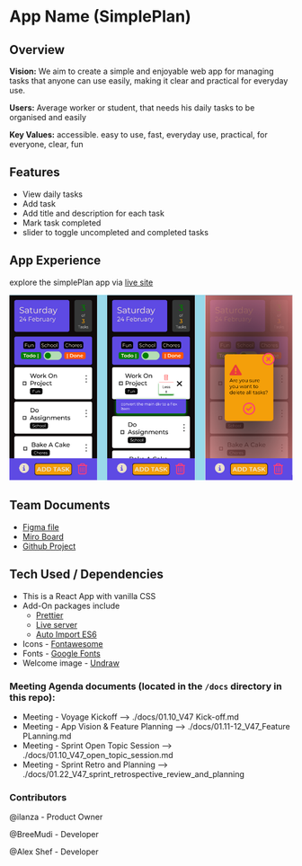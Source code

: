 # App Name (SimplePlan)

## Overview

**Vision:** We aim to create a simple and enjoyable web app for managing tasks that anyone can use easily, making it clear and practical for everyday use.

**Users:** Average worker or student, that needs his daily tasks to be organised and easily

**Key Values:** accessible. easy to use, fast, everyday use, practical, for everyone, clear, fun

## Features

- View daily tasks
- Add task
- Add title and description for each task
- Mark task completed
- slider to toggle uncompleted and completed tasks

## App Experience

explore the simplePlan app via [live site](https://chingu-voyages.github.io/v47-tier2-team-13/)

![Mobile View](./public/mobile-view.png)

## Team Documents

- [Figma file](https://www.figma.com/file/Vh1YyNdb59fyKBH4paDfNR/Our-project?type=design&node-id=0-1&mode=design&t=gHTozEQwf1c42BSL-0)
- [Miro Board](https://miro.com/app/board/uXjVN6gGsh4=/)
- [Github Project](https://github.com/orgs/chingu-voyages/projects/200/views/3)

## Tech Used / Dependencies

- This is a React App with vanilla CSS
- Add-On packages include
  - [Prettier](https://marketplace.visualstudio.com/publishers/esbenp)
  - [Live server](https://github.com/ritwickdey/vscode-live-server)
  - [Auto Import ES6](https://marketplace.visualstudio.com/items?itemName=NuclleaR.vscode-extension-auto-import)
- Icons - [Fontawesome](https://fontawesome.com/)
- Fonts - [Google Fonts](https://fonts.google.com/)
- Welcome image - [Undraw](https://undraw.co/search)

### Meeting Agenda documents (located in the `/docs` directory in this repo):

- Meeting - Voyage Kickoff --> ./docs/01.10_V47 Kick-off.md
- Meeting - App Vision & Feature Planning --> ./docs/01.11-12_V47_Feature PLanning.md
- Meeting - Sprint Open Topic Session --> ./docs/01.10_V47_open_topic_session.md
- Meeting - Sprint Retro and Planning --> ./docs/01.22_V47_sprint_retrospective_review_and_planning

### Contributors

@ilanza - Product Owner

@BreeMudi - Developer

@Alex Shef - Developer
